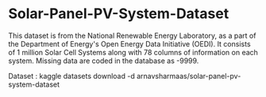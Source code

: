 # Solar-Panel-PV-System-Dataset
This dataset is from the National Renewable Energy Laboratory, as a part of the Department of Energy's Open Energy Data Initiative (OEDI). It consists of 1 million Solar Cell Systems along with 78 columns of information on each system. Missing data are coded in the database as -9999.

Dataset : kaggle datasets download -d arnavsharmaas/solar-panel-pv-system-dataset
